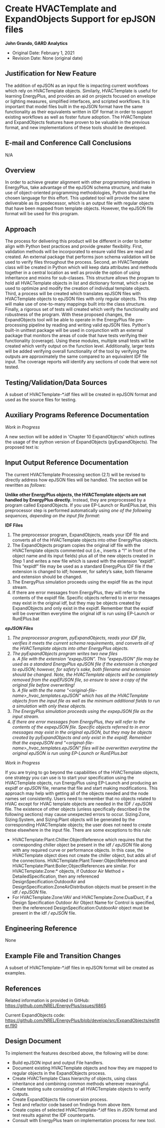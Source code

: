 Create HVACTemplate and ExpandObjects Support for epJSON files
================

**John Grando, GARD Analytics**

 - Original Date: February 1, 2021
 - Revision Date: None (original date)

## Justification for New Feature ##

The addition of epJSON as an input file is impacting current workflows which rely on HVACTemplate objects. Similarly, HVACTemplate is useful for learning EnergyPlus, and provides an aid on projects focused on envelope or lighting measures, simplified interfaces, and scripted workflows.  It is important that model files built in the epJSON format have the same functionality as their equivalents written in IDF format in order to support existing workflows as well as foster future adoption.  The HVACTemplate and ExpandObjects features have proven to be valuable in the previous format, and new implementations of these tools should be developed.  

## E-mail and  Conference Call Conclusions ##

N/A

## Overview ##

In order to achieve greater alignment with other programming initiatives in EnergyPlus, take advantage of the epJSON schema structure, and make use of object-oriented programming methodologies, Python should be the chosen language for this effort.  This updated tool will provide the same deliverable as its predecessor, which is an output file with regular objects that have been mapped from template objects.  However, the epJSON file format will be used for this program.   

## Approach ##

The process for delivering this product will be different in order to better align with Python best practices and provide greater flexibility.  First, validation methods will be incorporated to ensure valid files are read and created.  An external package that performs json schema validation will be used to verify files throughout the process.  Second, an HVACTemplate class will be created in Python which will keep data attributes and methods together in a central location as well as provide the option of using inheritance and mixins for sub-classes.  This structure allows the program to hold all HVACTemplate objects in list and dictionary format, which can be used to optimize and modify the creation of individual template objects. Third, a process will be created which translates epJSON files with HVACTemplate objects to epJSON files with only regular objects. This step will make use of one-to-many mappings built into the class structure. Finally, a rigorous set of tests will created which verify the functionality and robustness of the program.  With these proposed changes, the ExpandObjects tool will be able to operate in the EnergyPlus file pre-processing pipeline by reading and writing valid epJSON files.  Python's built-in unittest package will be used in conjunction with an external package that monitors the areas of code that have tests verifying their functionality (coverage).  Using these modules, multiple small tests will be created which verify output on the function level.  Additionally, larger tests will be added verifying overall functionality of the tool by verifying the outputs are approximately the same compared to an equivalent IDF file input.  The coverage reports will identify any sections of code that were not tested.

## Testing/Validation/Data Sources ##

A subset of HVACTemplate-*.idf files will be created in epJSON format and used as the source files for testing.

## Auxiliary Programs Reference Documentation ##

*Work in Progress*

A new section will be added in 'Chapter 10 ExpandObjects' which outlines the usage of the python version of ExpandObjects (pyExpandObjects).  The proposed text is:


## Input Output Reference Documentation ##

The current HVACTemplate Processing section (2.1) will be revised to directly address how epJSON files will be handled.  The section will be rewritten as *follows*:

**Unlike other EnergyPlus objects, the HVACTemplate objects are not handled by EnergyPlus
directly.** Instead, they are preprocessed by a program called ExpandObjects. If you use EP-Launch or
RunEPlus.bat, this preprocessor step is performed automatically using *one of the following sequences, depending on the input file format*:  

**IDF Files**  
1. The preprocessor program, ExpandObjects, reads your IDF file and converts all of the HVACTemplate objects into other EnergyPlus objects.
2. The ExpandObjects program copies the original idf file with the HVACTemplate objects commented out (i.e., inserts a “!” in front of the object name and its input fields) plus all of the new objects created in Step 1 and writes a new file which is saved with the extension “expidf”. This “expidf” file may be used as a standard EnergyPlus IDF file if the extension is changed to idf; however, for safety’s sake, both filename and extension should be changed.
3. The EnergyPlus simulation proceeds using the expidf file as the input stream.
4. If there are error messages from EnergyPlus, they will refer to the contents of the expidf file. Specific objects referred to in error messages may exist in the original idf, but they may be objects created by ExpandObjects and only exist in the expidf. Remember that the expidf will be overwritten everytime the original idf is run using EP-Launch or RunEPlus.bat  

***epJSON Files***
1. *The preprocessor program, pyExpandObjects, reads your IDF file, verifies it meets the current schema requirements, and converts all of the HVACTemplate objects into other EnergyPlus objects.*
2. *The pyExpandObjects program writes two new files*  
  a. *A file with the extension “expepJSON”. This “expepJSON” file may be used as a standard EnergyPlus epJSON file if the extension is changed to epJSON; however, for safety’s sake, both filename and extension should be changed.  Note, the HVACTemplate objects will be completely removed from the expEPJSON file, so ensure to save a copy of the original file before overwriting!*  
  b. *A file with the the name "\<original-file-name\>_hvac_templates.epJSON" which has all the HVACTemplate objects from the input file as well as the minimum additional fields to run a simulation with only these objects.*
3. *The EnergyPlus simulation proceeds using the expepJSON file as the input stream.*
4. *If there are error messages from EnergyPlus, they will refer to the contents of the expepJSON file. Specific objects referred to in error messages may exist in the original epJSON, but they may be objects created by pyExpandObjects and only exist in the expidf. Remember that the expepJSON and "\<original-file-name\>_hvac_templates.epJSON" files will be overwritten everytime the original epJSON is run using EP-Launch or RunEPlus.bat*

*Work in Progress*

If you are trying to go beyond the capabilities of the HVACTemplate objects, one strategy you can use is to start your specification using the HVACTemplate objects, run EnergyPlus using EP-Launch and producing an expidf *or epJSON* file, rename that file and start making modifications. This approach may help with getting all of the objects needed and the node names set consistently.  Users need to remember that no objects related to HVAC except for HVAC template objects are needed in the IDF */ epJSON* file. The existence of other objects (unless specifically described in the following sections) may cause unexpected errors to occur. Sizing:Zone, Sizing:System, and Sizing:Plant objects will be generated by the corresponding HVACTemplate objects; the user does not need to create these elsewhere in the input file. There are some exceptions to this rule:  
- HVACTemplate:Plant:Chiller:ObjectReference which requires that the corresponding chiller object be present in the idf */ epJSON* file along with any required curve or performance objects. In this case, the HVACTemplate object does not create the chiller object, but adds all of the connections. HVACTemplate:Plant:Tower:ObjectReference and HVACTemplate:Plant:Boiler;ObjectReferences are similar.  For HVACTemplate:Zone:* objects, if Outdoor Air Method = DetailedSpecification, then any referenced DesignSpecification:OutdoorAir and DesignSpecification:ZoneAirDistribution objects must be
present in the idf */ epJSON* file.  
- For HVACTemplate:Zone:VAV and HVACTemplate:Zone:DualDuct, if a Design Specification Outdoor Air Object Name for Control is specified, then the referenced DesignSpecification:OutdoorAir object must be present in the idf */ epJSON* file.

## Engineering Reference ##

None

## Example File and Transition Changes ##

A subset of HVACTemplate-*.idf files in epJSON format will be created as examples.

## References ##

Related information is provided in GitHub:  https://github.com/NREL/EnergyPlus/issues/6865

Current ExpandObjects code: https://github.com/NREL/EnergyPlus/blob/develop/src/ExpandObjects/epfilter.f90

## Design Document ##

To implement the features described above, the following will be done:

- Build epJSON input and output File handlers.
- Document existing HVACTemplate objects and how they are mapped to regular objects in the ExpandObjects process.
- Create HVACTemplate Class hierarchy of objects, using class inheritance and combining common methods wherever meaningful.
- Create testing suite consisting of all HVACTemplate objects to verify outputs.
- Create ExpandObjects file conversion process.
- Test and refactor code based on findings from above item.
- Create copies of selected HVACTemplate-*.idf files in JSON format and test results against the IDF counterparts.
- Consult with EnergyPlus team on implementation process for new tool.
